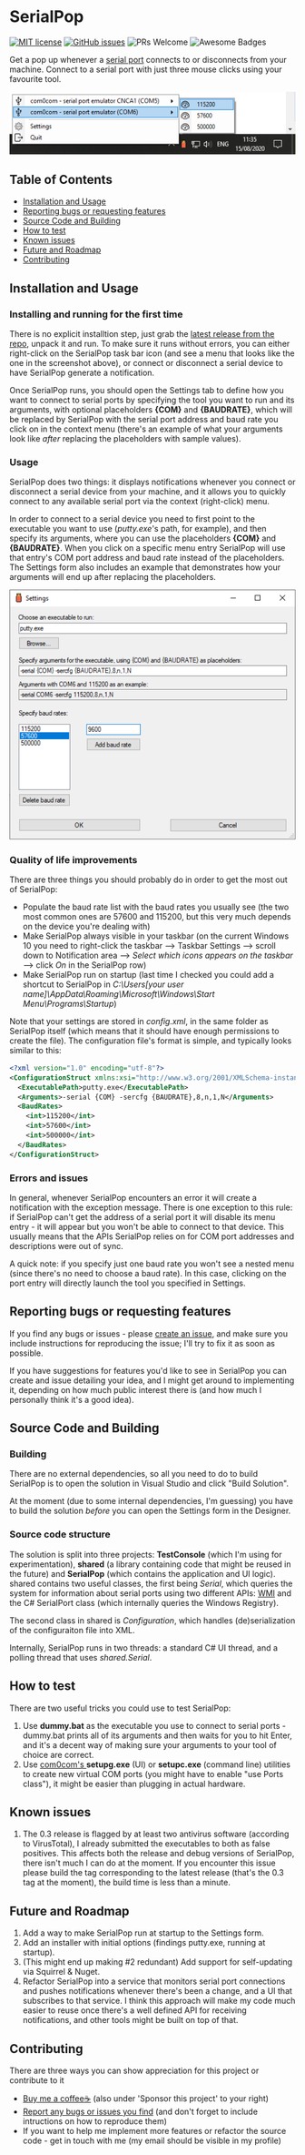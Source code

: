 # SerialPop
[![MIT license](https://img.shields.io/badge/License-MIT-blue.svg)](https://github.com/alk0ve/SerialPop/blob/master/LICENSE.md)
[![GitHub issues](https://img.shields.io/github/issues-raw/alk0ve/SerialPop)](https://github.com/alk0ve/SerialPop/issues)
![PRs Welcome](https://img.shields.io/badge/PRs-welcome-brightgreen.svg?style=flat-square)
![Awesome Badges](https://img.shields.io/badge/badges-awesome-green.svg)


Get a pop up whenever a [serial port](https://en.wikipedia.org/wiki/Serial_port) connects to or disconnects from your machine.
Connect to a serial port with just three mouse clicks using your favourite tool.

![This is what the context menu might look like](docs/images/menu.png)


## Table of Contents
* [Installation and Usage](#installation-and-usage)
* [Reporting bugs or requesting features](#reporting-bugs-or-requesting-features)
* [Source Code and Building](#source-code-and-building)
* [How to test](#how-to-test)
* [Known issues](#known-issues)
* [Future and Roadmap](#future-and-roadmap)
* [Contributing](#contributing)


## Installation and Usage
### Installing and running for the first time
There is no explicit installtion step, just grab the [latest release from the repo](https://github.com/alk0ve/SerialPop/releases), unpack it and run. To make sure it runs without errors, you can either right-click on the SerialPop task bar icon (and see a menu that looks like the one in the screenshot above), or connect or disconnect a serial device to have SerialPop generate a notification.

Once SerialPop runs, you should open the Settings tab to define how you want to connect to serial ports by specifying the tool you want to run and its arguments, with optional placeholders **{COM}** and **{BAUDRATE}**, which will be replaced by SerialPop with the serial port address and baud rate you click on in the context menu (there's an example of what your arguments look like *after* replacing the placeholders with sample values).

### Usage
SerialPop does two things: it displays notifications whenever you connect or disconnect a serial device from your machine, and it allows you to quickly connect to any available serial port via the context (right-click) menu.

In order to connect to a serial device you need to first point to the executable you want to use (*putty.exe*'s path, for example), and then specify its arguments, where you can use the placeholders **{COM}** and **{BAUDRATE}**. When you click on a specific menu entry SerialPop will use that entry's COM port address and baud rate instead of the placeholders. The Settings form also includes an example that demonstrates how your arguments will end up after replacing the placeholders.

![A sample Settings form](docs/images/settings.png)

### Quality of life improvements
There are three things you should probably do in order to get the most out of SerialPop:
* Populate the baud rate list with the baud rates you usually see (the two most common ones are 57600 and 115200, but this very much depends on the device you're dealing with)
* Make SerialPop always visible in your taskbar (on the current Windows 10 you need to right-click the taskbar --> Taskbar Settings --> scroll down to Notification area --> *Select which icons appears on the taskbar* --> click *On* in the SerialPop row)
* Make SerialPop run on startup (last time I checked you could add a shortcut to SerialPop in *C:\Users\[your user name]\AppData\Roaming\Microsoft\Windows\Start Menu\Programs\Startup*)

Note that your settings are stored in *config.xml*, in the same folder as SerialPop itself (which means that it should have enough permissions to create the file).
The configuration file's format is simple, and typically looks similar to this:
```xml
<?xml version="1.0" encoding="utf-8"?>
<ConfigurationStruct xmlns:xsi="http://www.w3.org/2001/XMLSchema-instance" xmlns:xsd="http://www.w3.org/2001/XMLSchema">
  <ExecutablePath>putty.exe</ExecutablePath>
  <Arguments>-serial {COM} -sercfg {BAUDRATE},8,n,1,N</Arguments>
  <BaudRates>
    <int>115200</int>
    <int>57600</int>
    <int>500000</int>
  </BaudRates>
</ConfigurationStruct>
```


### Errors and issues
In general, whenever SerialPop encounters an error it will create a notification with the exception message. There is one exception to this rule: if SerialPop can't get the address of a serial port it will disable its menu entry - it will appear but you won't be able to connect to that device. This usually means that the APIs SerialPop relies on for COM port addresses and descriptions were out of sync.

A quick note: if you specify just one baud rate you won't see a nested menu (since there's no need to choose a baud rate). In this case, clicking on the port entry will directly launch the tool you specified in Settings.


## Reporting bugs or requesting features
If you find any bugs or issues - please [create an issue](https://github.com/alk0ve/SerialPop/issues), and make sure you include instructions for reproducing the issue; I'll try to fix it as soon as possible.

If you have suggestions for features you'd like to see in SerialPop you can create and issue detailing your idea, and I might get around to implementing it, depending on how much public interest there is (and how much I personally think it's a good idea).


## Source Code and Building
### Building
There are no external dependencies, so all you need to do to build SerialPop is to open the solution in Visual Studio and click "Build Solution".

At the moment (due to some internal dependencies, I'm guessing) you have to build the solution *before* you can open the Settings form in the Designer.

### Source code structure
The solution is split into three projects: **TestConsole** (which I'm using for experimentation), **shared** (a library containing code that might be reused in the future) and **SerialPop** (which contains the application and UI logic). shared contains two useful classes, the first being *Serial*, which queries the system for information about serial ports using two different APIs: [WMI](https://en.wikipedia.org/wiki/Windows_Management_Instrumentation) and the C# SerialPort class (which internally queries the Windows Registry).

The second class in shared is *Configuration*, which handles (de)serialization of the configuraiton file into XML.

Internally, SerialPop runs in two threads: a standard C# UI thread, and a polling thread that uses *shared.Serial*.


## How to test
There are two useful tricks you could use to test SerialPop:
1. Use **dummy.bat** as the executable you use to connect to serial ports - dummy.bat prints all of its arguments and then waits for you to hit Enter, and it's a decent way of making sure your arguments to your tool of choice are correct.
2. Use [com0com's ](http://com0com.sourceforge.net/) **setupg.exe** (UI) or **setupc.exe** (command line) utilities to create new virtual COM ports (you might have to enable "use Ports class"), it might be easier than plugging in actual hardware.

## Known issues
1. The 0.3 release is flagged by at least two antivirus software (according to VirusTotal), I already submitted the executables to both as false positives. This affects both the release and debug versions of SerialPop, there isn't much I can do at the moment. If you encounter this issue please build the tag corresponding to the latest release (that's the 0.3 tag at the moment), the build time is less than a minute.


## Future and Roadmap
1. Add a way to make SerialPop run at startup to the Settings form.
2. Add an installer with initial options (findings putty.exe, running at startup).
3. (This might end up making #2 redundant) Add support for self-updating via Squirrel & Nuget.
3. Refactor SerialPop into a service that monitors serial port connections and pushes notifications whenever there's been a change, and a UI that subscribes to that service. I think this approach will make my code much easier to reuse once there's a well defined API for receiving notifications, and other tools might be built on top of that.


## Contributing
There are three ways you can show appreciation for this project or contribute to it
* [Buy me a coffee:coffee:](https://ko-fi.com/alk0ve) (also under 'Sponsor this project' to your right)
* [Report any bugs or issues you find](https://github.com/alk0ve/SerialPop/issues) (and don't forget to include intructions on how to reproduce them)
* If you want to help me implement more features or refactor the source code - get in touch with me (my email should be visible in my profile)


	
